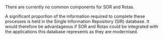 There are currently no common components for SOR and Rotas. 

A significant proportion of the information required to complete these processes is held in the Single Information Repository (SIR) database. It would therefore be advantageous if SOR and Rotas could be integrated with the applications this database represents as they are modernised.